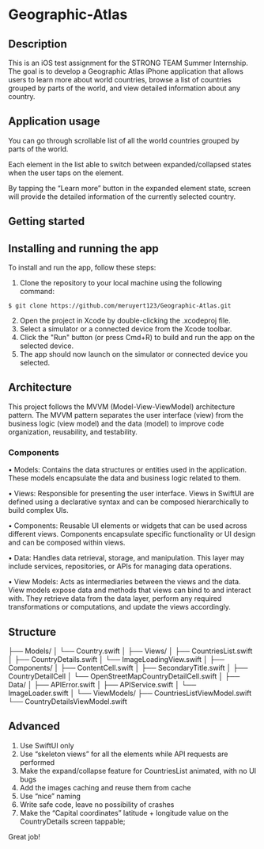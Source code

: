 # Geographic-Atlas

## Description
This is an iOS test assignment for the STRONG TEAM Summer Internship. The goal is to develop a Geographic Atlas iPhone application that allows users to learn more about world countries, browse a list of countries grouped by parts of the world, and view detailed information about any country.

## Application usage
You can go through scrollable list of all the world countries grouped by parts of the world.

Each element in the list able to switch between expanded/collapsed states when the user taps on the element.

By tapping the “Learn more” button in the expanded element state, screen will provide the detailed information of the currently selected country. 

## Getting started
## Installing and running the app
To install and run the app, follow these steps:
1. Clone the repository to your local machine using the following command:
```
$ git clone https://github.com/meruyert123/Geographic-Atlas.git
```
2. Open the project in Xcode by double-clicking the .xcodeproj file.
3. Select a simulator or a connected device from the Xcode toolbar.
4. Click the "Run" button (or press Cmd+R) to build and run the app on the selected device.
5. The app should now launch on the simulator or connected device you selected.

## Architecture
This project follows the MVVM (Model-View-ViewModel) architecture pattern. The MVVM pattern separates the user interface (view) from the business logic (view model) and the data (model) to improve code organization, reusability, and testability.
### Components
• Models: Contains the data structures or entities used in the application. These models encapsulate the data and business logic related to them.

• Views: Responsible for presenting the user interface. Views in SwiftUI are defined using a declarative syntax and can be composed hierarchically to build complex UIs.

• Components: Reusable UI elements or widgets that can be used across different views. Components encapsulate specific functionality or UI design and can be composed within views.

• Data: Handles data retrieval, storage, and manipulation. This layer may include services, repositories, or APIs for managing data operations.

• View Models: Acts as intermediaries between the views and the data. View models expose data and methods that views can bind to and interact with. They retrieve data from the data layer, perform any required transformations or computations, and update the views accordingly.
## Structure
├── Models/
│   └── Country.swift
│
├── Views/
│   ├── CountriesList.swift
│   ├── CountryDetails.swift
│   └── ImageLoadingView.swift
│
├── Components/
│   ├── ContentCell.swift
│   ├── SecondaryTitle.swift
│   ├── CountryDetailCell
│   └── OpenStreetMapCountryDetailCell.swift
│
├── Data/
│   ├── APIError.swift
│   ├── APIService.swift
│   └── ImageLoader.swift
│
└── ViewModels/
    ├── CountriesListViewModel.swift
    └── CountryDetailsViewModel.swift


## Advanced
1. Use SwiftUI only
2. Use “skeleton views” for all the elements while API requests are performed
3. Make the expand/collapse feature for CountriesList animated, with no UI bugs
4. Add the images caching and reuse them from cache
5. Use “nice” naming
6. Write safe code, leave no possibility of crashes
7. Make the “Capital coordinates” latitude + longitude value on the CountryDetails screen tappable;




Great job! 

